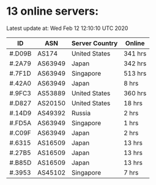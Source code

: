 # 13 online servers:

Latest update at: Wed Feb 12 12:10:10 UTC 2020

| ID | ASN | Server Country | Online |
| -- | --- | -------------- | ------ |
| #.D09B | AS174 | United States | 341 hrs |
| #.2A79 | AS63949 | Japan | 342 hrs |
| #.7F1D | AS63949 | Singapore | 513 hrs |
| #.42A0 | AS63949 | Japan | 8 hrs |
| #.9FC3 | AS53889 | United States | 360 hrs |
| #.D827 | AS20150 | United States | 18 hrs |
| #.14D9 | AS49392 | Russia | 2 hrs |
| #.FD5A | AS63949 | Singapore | 1 hrs |
| #.C09F | AS63949 | Japan | 2 hrs |
| #.6315 | AS16509 | Japan | 13 hrs |
| #.27B5 | AS16509 | Japan | 13 hrs |
| #.B85D | AS16509 | Japan | 13 hrs |
| #.3953 | AS45102 | Singapore | 7 hrs |

